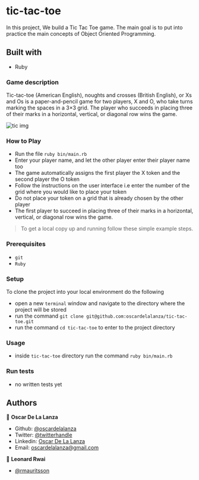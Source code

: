 # tic-tac-toe

In this project, We build a Tic Tac Toe game. The main goal is to put into practice the main concepts of Object Oriented Programming. 

## Built with

- Ruby

### Game description
Tic-tac-toe (American English), noughts and crosses (British English), or Xs and Os is a paper-and-pencil game for two players, X and O, who take turns marking the spaces in a 3×3 grid. The player who succeeds in placing three of their marks in a horizontal, vertical, or diagonal row wins the game.

![tic img](https://upload.wikimedia.org/wikipedia/commons/1/1b/Tic-tac-toe-game-1.svg)

### How to Play 
+ Run the file `ruby bin/main.rb`
+ Enter your player name, and let the other player enter their player name too
+ The game automatically assigns the first player the X token and the second player the O token
+ Follow the instructions on the user interface i.e enter the number of the grid where you would like to place your token
+ Do not place your token on a grid that is already chosen by the other player
+ The first player to succeed in placing three of their marks in a horizontal, vertical, or diagonal row wins the game.

> To get a local copy up and running follow these simple example steps.
 
### Prerequisites

- `git`
- `Ruby`

### Setup

To clone the project into your local environment do the following

- open a new `terminal` window and navigate to the directory where the project will be stored
- run the command `git clone git@github.com:oscardelalanza/tic-tac-toe.git`
- run the command `cd tic-tac-toe` to enter to the project directory

### Usage

- inside `tic-tac-toe` directory run the command `ruby bin/main.rb` 

### Run tests

- no written tests yet

## Authors

👤 **Oscar De La Lanza**

- Github: [@oscardelalanza](https://github.com/oscardelalanza)
- Twitter: [@twitterhandle](https://twitter.com/oscardelalanza)
- Linkedin: [Oscar De La Lanza](https://linkedin.com/in/oscardelalanza/)
- Email: oscardelalanza@gmail.com

👤 **Leonard Rwai**

- [@rmauritsson](https://github.com/rmauritsson/)